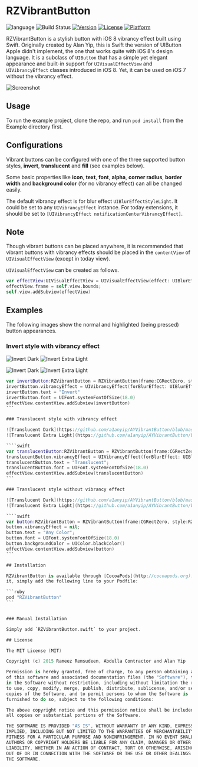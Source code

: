 RZVibrantButton
===============

![language](https://img.shields.io/badge/Language-%20Swift%20-orange.svg)
![Build Status](https://img.shields.io/badge/build-passing-brightgreen.svg)
[![Version](https://img.shields.io/cocoapods/v/RZVibrantButton.svg?style=flat)](http://cocoapods.org/pods/RZVibrantButton)
[![License](https://img.shields.io/cocoapods/l/RZVibrantButton.svg?style=flat)](http://cocoapods.org/pods/RZVibrantButton)
[![Platform](https://img.shields.io/cocoapods/p/RZVibrantButton.svg?style=flat)](http://cocoapods.org/pods/RZVibrantButton)

RZVibrantButton is a stylish button with iOS 8 vibrancy effect built using Swift. Originally created by Alan Yip, this is Swift the version of UIButton Apple didn't implement, the one that works quite with iOS 8's design language.  It is a subclass of `UIButton` that has a simple yet elegant appearance and built-in support for `UIVisualEffectView` and `UIVibrancyEffect` classes introduced in iOS 8. Yet, it can be used on iOS 7 without the vibrancy effect. 

![Screenshot](https://github.com/a1anyip/AYVibrantButton/blob/master/Readme/screenshot.png?raw=true)



## Usage

To run the example project, clone the repo, and run `pod install` from the Example directory first.

## Configurations

Vibrant buttons can be configured with one of the three supported button styles, **invert**, **translucent** and **fill** (see examples below).

Some basic properties like **icon**, **text**, **font**, **alpha**, **corner radius**, **border width** and **background color** (for no vibrancy effect) can all be changed easily.

The default vibrancy effect is for blur effect `UIBlurEffectStyleLight`. It could be set to any `UIVibrancyEffect` instance. For today extensions, it should be set to `[UIVibrancyEffect notificationCenterVibrancyEffect]`.

## Note

Though vibrant buttons can be placed anywhere, it is recommended that vibrant buttons with vibrancy effects should be placed in the `contentView` of `UIVisualEffectView` (except in today view).

`UIVisualEffectView` can be created as follows.

```swift
var effectView:UIVisualEffectView = UIVisualEffectView(effect: UIBlurEffect(style: UIBlurEffectStyle.ExtraLight))
effectView.frame = self.view.bounds;
self.view.addSubview(effectView)
```

## Examples

The following images show the normal and highlighted (being pressed) button appearances.

### Invert style with vibrancy effect

![Invert Dark](https://github.com/a1anyip/AYVibrantButton/blob/master/Readme/invert2-dark.gif?raw=true)
![Invert Extra Light](https://github.com/a1anyip/AYVibrantButton/blob/master/Readme/invert2-extralight.gif?raw=true)

![Invert Dark](https://github.com/a1anyip/AYVibrantButton/blob/master/Readme/invert-dark.gif?raw=true)
![Invert Extra Light](https://github.com/a1anyip/AYVibrantButton/blob/master/Readme/invert-extralight.gif?raw=true)

````swift
var invertButton:RZVibrantButton = RZVibrantButton(frame:CGRectZero, style:RZVibrantButtonStyle.Invert)
invertButton.vibrancyEffect = UIVibrancyEffect(forBlurEffect: UIBlurEffect(style: UIBlurEffectStyle.ExtraLight))
invertButton.text = "Invert"
invertButton.font = UIFont.systemFontOfSize(18.0)
effectView.contentView.addSubview(invertButton)
```

### Translucent style with vibrancy effect

![Translucent Dark](https://github.com/a1anyip/AYVibrantButton/blob/master/Readme/translucent-dark.gif?raw=true)
![Translucent Extra Light](https://github.com/a1anyip/AYVibrantButton/blob/master/Readme/translucent-extralight.gif?raw=true)

````swift
var translucentButton:RZVibrantButton = RZVibrantButton(frame:CGRectZero, style:RZVibrantButtonStyle.Translucent)
translucentButton.vibrancyEffect = UIVibrancyEffect(forBlurEffect: UIBlurEffect(style: UIBlurEffectStyle.ExtraLight))
translucentButton.text = "Translucent";
translucentButton.font = UIFont.systemFontOfSize(18.0)
effectView.contentView.addSubview(translucentButton)
```

### Translucent style without vibrancy effect

![Translucent Dark](https://github.com/a1anyip/AYVibrantButton/blob/master/Readme/anycolor-dark.gif?raw=true)
![Translucent Extra Light](https://github.com/a1anyip/AYVibrantButton/blob/master/Readme/anycolor-extralight.gif?raw=true)

````swift
var button:RZVibrantButton = RZVibrantButton(frame:CGRectZero, style:RZVibrantButtonStyle.Translucent)
button.vibrancyEffect = nil;
button.text = "Any Color";
button.font = UIFont.systemFontOfSize(18.0)
button.backgroundColor = UIColor.blackColor()
effectView.contentView.addSubview(button)
```

## Installation

RZVibrantButton is available through [CocoaPods](http://cocoapods.org). To install
it, simply add the following line to your Podfile:

```ruby
pod "RZVibrantButton"
```


### Manual Installation

Simply add `RZVibrantButton.swift` to your project.

## License

The MIT License (MIT)

Copyright (c) 2015 Rameez Remsudeen, Abdulla Contractor and Alan Yip

Permission is hereby granted, free of charge, to any person obtaining a copy
of this software and associated documentation files (the "Software"), to deal
in the Software without restriction, including without limitation the rights
to use, copy, modify, merge, publish, distribute, sublicense, and/or sell
copies of the Software, and to permit persons to whom the Software is
furnished to do so, subject to the following conditions:

The above copyright notice and this permission notice shall be included in
all copies or substantial portions of the Software.

THE SOFTWARE IS PROVIDED "AS IS", WITHOUT WARRANTY OF ANY KIND, EXPRESS OR
IMPLIED, INCLUDING BUT NOT LIMITED TO THE WARRANTIES OF MERCHANTABILITY,
FITNESS FOR A PARTICULAR PURPOSE AND NONINFRINGEMENT. IN NO EVENT SHALL THE
AUTHORS OR COPYRIGHT HOLDERS BE LIABLE FOR ANY CLAIM, DAMAGES OR OTHER
LIABILITY, WHETHER IN AN ACTION OF CONTRACT, TORT OR OTHERWISE, ARISING FROM,
OUT OF OR IN CONNECTION WITH THE SOFTWARE OR THE USE OR OTHER DEALINGS IN
THE SOFTWARE.
